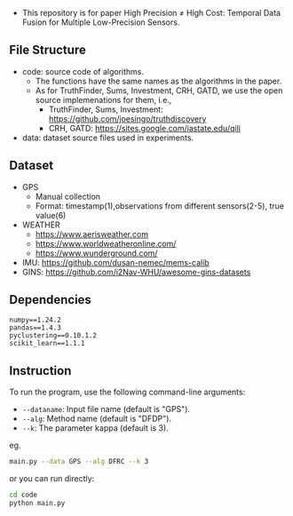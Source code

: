 - This repository is for paper High Precision $\neq$ High Cost: Temporal Data Fusion for Multiple Low-Precision Sensors.

## File Structure

- code: source code of algorithms.
  - The functions have the same names as the algorithms in the paper.
  - As for TruthFinder, Sums, Investment, CRH, GATD, we use the open source implemenations for them, i.e.,
    - TruthFinder, Sums, Investment: https://github.com/joesingo/truthdiscovery
    - CRH, GATD: https://sites.google.com/iastate.edu/qili
- data: dataset source files used in experiments.

## Dataset

- GPS
  - Manual collection
  - Format: timestamp(1),observations from different sensors(2-5), true value(6)
- WEATHER
  - https://www.aerisweather.com
  - https://www.worldweatheronline.com/
  - https://www.wunderground.com/
- IMU: https://github.com/dusan-nemec/mems-calib
- GINS: https://github.com/i2Nav-WHU/awesome-gins-datasets

## Dependencies

```
numpy==1.24.2
pandas==1.4.3
pyclustering==0.10.1.2
scikit_learn==1.1.1

```

## Instruction

To run the program, use the following command-line arguments:

- `--dataname`: Input file name (default is "GPS").
- `--alg`: Method name (default is "DFDP").
- `--k`: The parameter kappa (default is 3).

eg.

```bash
main.py --data GPS --alg DFRC --k 3
```

or you can run directly:

```sh
cd code
python main.py
```
